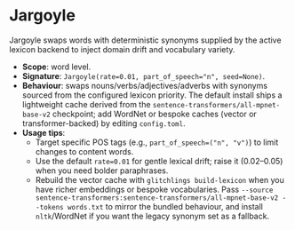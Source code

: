 # Jargoyle

Jargoyle swaps words with deterministic synonyms supplied by the active lexicon backend to inject domain drift and vocabulary variety.

- **Scope**: word level.
- **Signature**: `Jargoyle(rate=0.01, part_of_speech="n", seed=None)`.
- **Behaviour**: swaps nouns/verbs/adjectives/adverbs with synonyms sourced from the configured lexicon priority. The default install ships a lightweight cache derived from the `sentence-transformers/all-mpnet-base-v2` checkpoint; add WordNet or bespoke caches (vector or transformer-backed) by editing `config.toml`.
- **Usage tips**:
  - Target specific POS tags (e.g., `part_of_speech=("n", "v")`) to limit changes to content words.
  - Use the default `rate=0.01` for gentle lexical drift; raise it (0.02–0.05) when you need bolder paraphrases.
  - Rebuild the vector cache with `glitchlings build-lexicon` when you have richer embeddings or bespoke vocabularies. Pass `--source sentence-transformers:sentence-transformers/all-mpnet-base-v2 --tokens words.txt` to mirror the bundled behaviour, and install `nltk`/WordNet if you want the legacy synonym set as a fallback.
